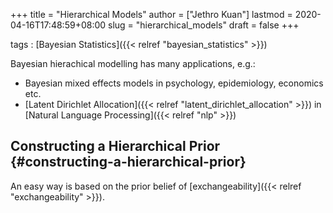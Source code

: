 +++
title = "Hierarchical Models"
author = ["Jethro Kuan"]
lastmod = 2020-04-16T17:48:59+08:00
slug = "hierarchical_models"
draft = false
+++

tags
: [Bayesian Statistics]({{< relref "bayesian_statistics" >}})

Bayesian hierachical modelling has many applications, e.g.:

-   Bayesian mixed effects models in psychology, epidemiology, economics etc.
-   [Latent Dirichlet Allocation]({{< relref "latent_dirichlet_allocation" >}}) in [Natural Language Processing]({{< relref "nlp" >}})


## Constructing a Hierarchical Prior {#constructing-a-hierarchical-prior}

An easy way is based on the prior belief of [exchangeability]({{< relref "exchangeability" >}}).
